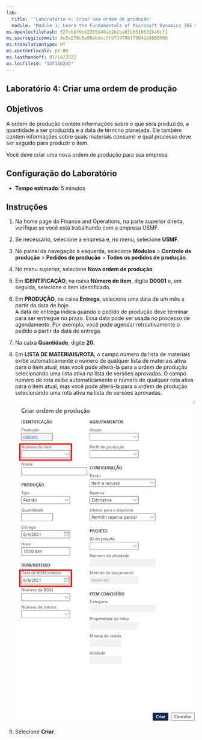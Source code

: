 ```yaml
---
lab:
  title: '‘Laboratório 4: Criar uma ordem de produção'
  module: 'Module 3: Learn the Fundamentals of Microsoft Dynamics 365 Supply Chain Management'
ms.openlocfilehash: 527cbbf9cb2265d48ab2b2ba8fb6516632b46cf1
ms.sourcegitcommit: 8e5a278c6e08abdcc3fb719796f79842e868606b
ms.translationtype: HT
ms.contentlocale: pt-BR
ms.lasthandoff: 07/14/2022
ms.locfileid: "147116245"
---
```

## <a name="lab-4---create-a-production-order"></a>Laboratório 4: Criar uma ordem de produção

## <a name="objectives"></a>Objetivos

A ordem de produção contém informações sobre o que será produzido, a quantidade a ser produzida e a data de término planejada. Ele também contém informações sobre quais materiais consumir e qual processo deve ser seguido para produzir o item.

Você deve criar uma nova ordem de produção para sua empresa.

## <a name="lab-setup"></a>Configuração do Laboratório

   - **Tempo estimado**: 5 minutos

## <a name="instructions"></a>Instruções

1. Na home page do Finance and Operations, na parte superior direita, verifique se você está trabalhando com a empresa USMF.

1. Se necessário, selecione a empresa e, no menu, selecione **USMF**.

1. No painel de navegação à esquerda, selecione **Módulos** > **Controle de produção** > **Pedidos de produção** > **Todos os pedidos de produção**.

1. No menu superior, selecione **Nova ordem de produção**.

1. Em **IDENTIFICAÇÃO**, na caixa **Número do item**, digite **D0001** e, em seguida, selecione o item identificado.

1. Em **PRODUÇÃO**, na caixa **Entrega**, selecione uma data de um mês a partir da data de hoje.  
    A data de entrega indica quando o pedido de produção deve terminar para ser entregue no prazo. Essa data pode ser usada no processo de agendamento. Por exemplo, você pode agendar retroativamente o pedido a partir da data de entrega.

1. Na caixa **Quantidade**, digite **20**.

1. Em **LISTA DE MATERIAIS/ROTA**, o campo número da lista de materiais exibe automaticamente o número de qualquer lista de materiais ativa para o item atual, mas você pode alterá-la para a ordem de produção selecionando uma lista ativa na lista de versões aprovadas. O campo número de rota exibe automaticamente o número de qualquer rota ativa para o item atual, mas você pode alterá-la para a ordem de produção selecionando uma rota ativa na lista de versões aprovadas.

    ![Imagem da tela exibindo o painel completo Criar ordem de produção](./media/lp1-m4-new-production-order-pane.png)

1. Selecione **Criar**.
